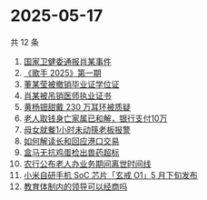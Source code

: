 # 2025-05-17

共 12 条

<!-- BEGIN -->
<!-- 最后更新时间 Sat May 17 2025 01:17:25 GMT+0800 (China Standard Time) -->

1. [国家卫健委通报肖某事件](https://www.zhihu.com/search?q=%E5%9B%BD%E5%AE%B6%E5%8D%AB%E5%81%A5%E5%A7%94%E9%80%9A%E6%8A%A5%E8%82%96%E6%9F%90%E4%BA%8B%E4%BB%B6)
1. [《歌手 2025》第一期](https://www.zhihu.com/search?q=%E3%80%8A%E6%AD%8C%E6%89%8B%202025%E3%80%8B%E7%AC%AC%E4%B8%80%E6%9C%9F)
1. [董某莹被撤销毕业证学位证](https://www.zhihu.com/search?q=%E8%91%A3%E6%9F%90%E8%8E%B9%E8%A2%AB%E6%92%A4%E9%94%80%E6%AF%95%E4%B8%9A%E8%AF%81%E5%AD%A6%E4%BD%8D%E8%AF%81)
1. [肖某被吊销医师执业证书](https://www.zhihu.com/search?q=%E8%82%96%E6%9F%90%E8%A2%AB%E5%90%8A%E9%94%80%E5%8C%BB%E5%B8%88%E6%89%A7%E4%B8%9A%E8%AF%81%E4%B9%A6)
1. [黄杨钿甜戴 230 万耳环被质疑](https://www.zhihu.com/search?q=%E9%BB%84%E6%9D%A8%E9%92%BF%E7%94%9C%E6%88%B4%20230%20%E4%B8%87%E8%80%B3%E7%8E%AF%E8%A2%AB%E8%B4%A8%E7%96%91)
1. [老人取钱身亡家属已和解，银行支付10万](https://www.zhihu.com/search?q=%E8%80%81%E4%BA%BA%E5%8F%96%E9%92%B1%E8%BA%AB%E4%BA%A1%E5%AE%B6%E5%B1%9E%E5%B7%B2%E5%92%8C%E8%A7%A3%EF%BC%8C%E9%93%B6%E8%A1%8C%E6%94%AF%E4%BB%9810%E4%B8%87)
1. [母女就餐1小时未动筷老板报警](https://www.zhihu.com/search?q=%E6%AF%8D%E5%A5%B3%E5%B0%B1%E9%A4%901%E5%B0%8F%E6%97%B6%E6%9C%AA%E5%8A%A8%E7%AD%B7%E8%80%81%E6%9D%BF%E6%8A%A5%E8%AD%A6)
1. [如何解读长和回应港口交易](https://www.zhihu.com/search?q=%E5%A6%82%E4%BD%95%E8%A7%A3%E8%AF%BB%E9%95%BF%E5%92%8C%E5%9B%9E%E5%BA%94%E6%B8%AF%E5%8F%A3%E4%BA%A4%E6%98%93)
1. [盒马无抗鸡蛋检出兽药超标](https://www.zhihu.com/search?q=%E7%9B%92%E9%A9%AC%E6%97%A0%E6%8A%97%E9%B8%A1%E8%9B%8B%E6%A3%80%E5%87%BA%E5%85%BD%E8%8D%AF%E8%B6%85%E6%A0%87)
1. [农行公布老人办业务期间离世时间线](https://www.zhihu.com/search?q=%E5%86%9C%E8%A1%8C%E5%85%AC%E5%B8%83%E8%80%81%E4%BA%BA%E5%8A%9E%E4%B8%9A%E5%8A%A1%E6%9C%9F%E9%97%B4%E7%A6%BB%E4%B8%96%E6%97%B6%E9%97%B4%E7%BA%BF)
1. [小米自研手机 SoC 芯片「玄戒 O1」5 月下旬发布](https://www.zhihu.com/search?q=%E5%B0%8F%E7%B1%B3%E8%87%AA%E7%A0%94%E6%89%8B%E6%9C%BA%20SoC%20%E8%8A%AF%E7%89%87%E3%80%8C%E7%8E%84%E6%88%92%20O1%E3%80%8D5%20%E6%9C%88%E4%B8%8B%E6%97%AC%E5%8F%91%E5%B8%83)
1. [教育体制内的领导可以经商吗](https://www.zhihu.com/search?q=%E6%95%99%E8%82%B2%E4%BD%93%E5%88%B6%E5%86%85%E7%9A%84%E9%A2%86%E5%AF%BC%E5%8F%AF%E4%BB%A5%E7%BB%8F%E5%95%86%E5%90%97)

<!-- END -->
